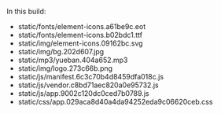 In this build:

- static/fonts/element-icons.a61be9c.eot
- static/fonts/element-icons.b02bdc1.ttf
- static/img/element-icons.09162bc.svg
- static/img/bg.202d607.jpg
- static/mp3/yueban.404a652.mp3
- static/img/logo.273c66b.png
- static/js/manifest.6c3c70b4d8459dfa018c.js
- static/js/vendor.c8bd71aec820a0e95732.js
- static/js/app.9002c120dc0ced7b0789.js
- static/css/app.029aca8d40a4da94252eda9c06620ceb.css
